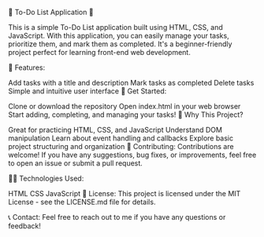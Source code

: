 📝 To-Do List Application 📅

This is a simple To-Do List application built using HTML, CSS, and JavaScript. With this application, you can easily manage your tasks, prioritize them, and mark them as completed. It's a beginner-friendly project perfect for learning front-end web development.

🔧 Features:

Add tasks with a title and description
Mark tasks as completed
Delete tasks
Simple and intuitive user interface
🚀 Get Started:

Clone or download the repository
Open index.html in your web browser
Start adding, completing, and managing your tasks!
🌟 Why This Project?

Great for practicing HTML, CSS, and JavaScript
Understand DOM manipulation
Learn about event handling and callbacks
Explore basic project structuring and organization
📌 Contributing:
Contributions are welcome! If you have any suggestions, bug fixes, or improvements, feel free to open an issue or submit a pull request.

👨‍💻 Technologies Used:

HTML
CSS
JavaScript
📄 License:
This project is licensed under the MIT License - see the LICENSE.md file for details.

📞 Contact:
Feel free to reach out to me if you have any questions or feedback!
